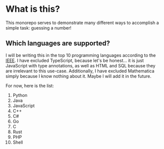 # What is this?
This monorepo serves to demonstrate many different ways to accomplish a simple task: guessing a number!

## Which languages are supported?
I will be writing this in the top 10 programming languages according to the [IEEE](https://spectrum.ieee.org/top-programming-languages-2024). I have excluded TypeScript, because let's be honest... it is just JavaScript with type annotations, as well as HTML and SQL because they are irrelevant to this use-case. Additionally, I have excluded Mathematica simply because I know nothing about it. Maybe I will add it in the future.

For now, here is the list:

1. Python
2. Java
3. JavaScript
4. C++
5. C#
6. Go
7. C
8. Rust
9. PHP
10. Shell
